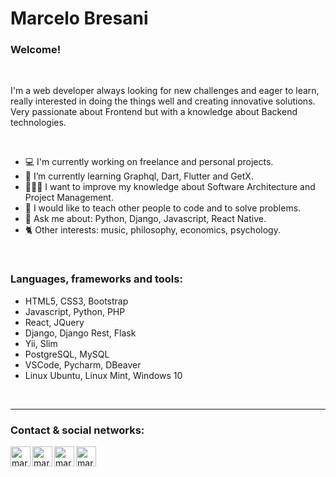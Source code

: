 # Marcelo Bresani

### Welcome!

<br />

I'm a web developer always looking for new challenges and eager to learn, really interested in doing the things well and creating innovative solutions. Very passionate about Frontend but with a knowledge about Backend technologies.

<br />

- 💻 I'm currently working on freelance and personal projects.
- 🌱 I’m currently learning Graphql, Dart, Flutter and GetX.
- 👨🏻‍💻 I want to improve my knowledge about Software Architecture and Project Management.
- 🤔 I would like to teach other people to code and to solve problems.
- 💬 Ask me about: Python, Django, Javascript, React Native. 
- 🐈 Other interests: music, philosophy, economics, psychology.

<br />

### Languages, frameworks and tools:

 * HTML5, CSS3, Bootstrap <br />
 * Javascript, Python, PHP <br />
 * React, JQuery <br />
 * Django, Django Rest, Flask <br />
 * Yii, Slim <br />
 * PostgreSQL, MySQL <br />
 * VSCode, Pycharm, DBeaver <br />
 * Linux Ubuntu, Linux Mint, Windows 10


<br />

---

### Contact & social networks:

[<img align="left" alt="marcelus33 | LinkedIn" width="32px" src="https://img.icons8.com/color/48/000000/linkedin.png" />][linkedin]
[<img align="left" alt="marcelus33 | LinkedIn" width="32px" src="https://img.icons8.com/color/48/000000/stackoverflow.png" />][stackoverflow]
[<img align="left" alt="marcelus33" width="32px" src="https://img.icons8.com/color/48/000000/email.png" />][email]
[<img align="left" alt="marcelus33" width="32px" src="https://img.icons8.com/color/48/000000/twitter.png" />][twitter]

<br />

[email]: mailto:marcelob_33@hotmail.com
[linkedin]: https://www.linkedin.com/in/marcelo-bresani/
[stackoverflow]: https://stackoverflow.com/users/11307764/marcelob33
[twitter]: https://twitter.com/marcelobresanig
